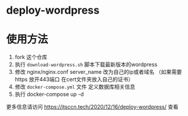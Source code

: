 # deploy-wordpress
# 使用方法

1. fork 这个仓库
2. 执行 `download-wordpress.sh` 脚本下载最新版本的wordpress
3. 修改 nginx/nginx.conf server_name 改为自己的ip或者域名 （如果需要https 放开443端口 在cert文件夹放入自己的证书）
4. 修改 `docker-compose.yml` 文件 定义数据库相关信息
5. 执行 docker-compose up -d

更多信息请访问 https://itsccn.tech/2020/12/16/deploy-wordpress/ 查看

